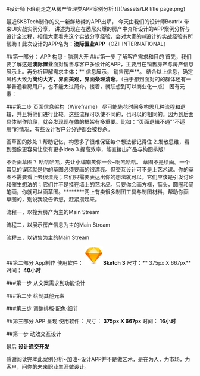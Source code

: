 #设计师下班别走之从房产管理类APP案例分析
![](/assets/LR title page.png)

最近SK8Tech制作的又一新鲜热辣的APP出炉， 今天由我们的设计师Beatrix 带来UI实战实例分享， 讲述为现在在悉尼火爆的房产中介所设计的APP案例分析与设计全过程，相信大家看完这个实战分享经验，会对大家的ui设计的实战经验有所帮助！此次设计的APP名为：**澳际置业APP**（OZII INTERNATIONAL）


##第一部分： APP 构思 - 脑洞大开
###第一步 了解客户需求和目的
首先，我们要了解这是**澳际置业**面对销售与客户多设计的APP，主要用在销售房产与房产信息展示上。再分析理解需求主体：** 信息展示， 销售房产**。
结合以上信息，确定风格大致为**简约大方，界面美观，界面条理清晰**。（由于想到面对的的群体还有一半普通看房用户，也不能太过简介，接着，就联想到可以商业化一点）
因有元素：

###第二步 页面信息架构（Wireframe）
尽可能先花时间多构思几种流程和逻辑，并且将他们进行比较。这些流程可以使不同的，也可以的相同的。因为到后面具体制作阶段，就会发现现在做的框架有多重要。比如：“页面逻辑不通”“不适用”的情况，有些设计客户分分钟都会被秒杀。

画草图的妙处
1.帮助记忆，构思多了很难保证每个想法都记得住
2.发散思维，看到图像更容易让您有更多idea
3.提高效率，能直接出产品与构图排版!


不会画草图？
哈哈哈哈，先让小编嘲笑你一会~啊哈哈哈。 草图不是绘画。一个常见的误区就是你的草图必须要画的很漂亮。但交互设计可不是上艺术课。你的草图不需要看上去很漂亮；它们只需要表达出你的想法就可以。它们应该是引发讨论和催生想法的；它们并不是挂在墙上的艺术品。只要你会画方框，箭头，圆圈和简笔画，你就可以画草图。********网上有卖很多制图工具与制图材料，帮助你画草图的，别说我没告诉您，赶紧攒起来。


流程一，以搜索房产为主的Main Stream


流程二，以展示房产信息为主的Main Stream


流程三，以销售为主的Main Stream


##第二部分 App制作
使用软件： ![](/assets/sketch3.png)**Sketch 3**
尺寸：** 375px X 667px**
时间： **40小时**

###第一步 从文案需求到功能设计

###第二步 绘制其他元素

###第三步 调整排版·配色·细节


##第三部分 APP 呈现
使用软件：
尺寸： **375px X 667px**
时间： **16小时**

##第一步 动效交互设计

最后 **设计递交开发** 


感谢阅读完本此案例分析~加油~设计APP并不是做艺术，是在为人，为市场，为客户，问你的未来职业生涯做设计。